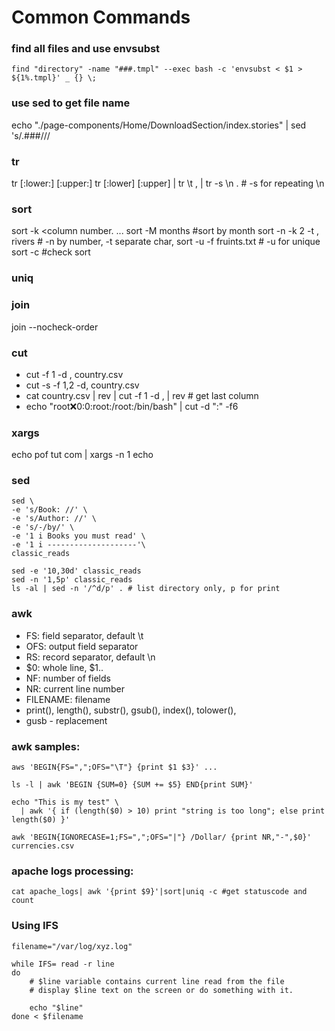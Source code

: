 # Common Commands

### find all files and use envsubst
```
find "directory" -name "###.tmpl" --exec bash -c 'envsubst < $1 > ${1%.tmpl}' _ {} \;
```

### use sed to get file name
echo "./page-components/Home/DownloadSection/index.stories" | sed 's/.###\///

### tr
tr \[:lower:] \[:upper:]
tr \[:lower] \[:upper] | tr \\t \, | tr -s \\n . # -s for repeating \n

### sort
sort -k <column number. ...
sort -M months #sort by month
sort -n -k 2 -t \, rivers # -n by number, -t separate char,
sort -u -f fruints.txt # -u for unique
sort -c #check sort

### uniq

### join
join --nocheck-order <file1> <file2>

### cut
- cut -f 1 -d \, country.csv
- cut -s -f 1,2 -d\, country.csv
- cat country.csv | rev | cut -f 1 -d \, | rev # get last column
- echo "root:x:0:0:root:/root:/bin/bash" | cut -d ":" -f6

### xargs
 echo pof tut com | xargs -n 1 echo
 
### sed
```
sed \
-e 's/Book: //' \
-e 's/Author: //' \
-e 's/-/by/' \
-e '1 i Books you must read' \
-e '1 i --------------------'\
classic_reads
```
```
sed -e '10,30d' classic_reads
sed -n '1,5p' classic_reads
ls -al | sed -n '/^d/p' . # list directory only, p for print
```
### awk
- FS: field separator, default \t
- OFS: output field separator
- RS: record separator, default \n
- $0: whole line, $1.. 
- NF: number of fields
- NR: current line number
- FILENAME: filename
- print(), length(), substr(), gsub(), index(), tolower(), 
- gusb - replacement 

### awk samples:
```
aws 'BEGIN{FS=",";OFS="\T"} {print $1 $3}' ...
```
```
ls -l | awk 'BEGIN {SUM=0} {SUM += $5} END{print SUM}'
```
```
echo "This is my test" \
  | awk '{ if (length($0) > 10) print "string is too long"; else print length($0) }'
```
```
awk 'BEGIN{IGNORECASE=1;FS=",";OFS="|"} /Dollar/ {print NR,"-",$0}' currencies.csv
```

### apache logs processing:
```
cat apache_logs| awk '{print $9}'|sort|uniq -c #get statuscode and count
```

### Using IFS
```
filename="/var/log/xyz.log"
 
while IFS= read -r line
do
    # $line variable contains current line read from the file
    # display $line text on the screen or do something with it.
 
    echo "$line"
done < $filename
```